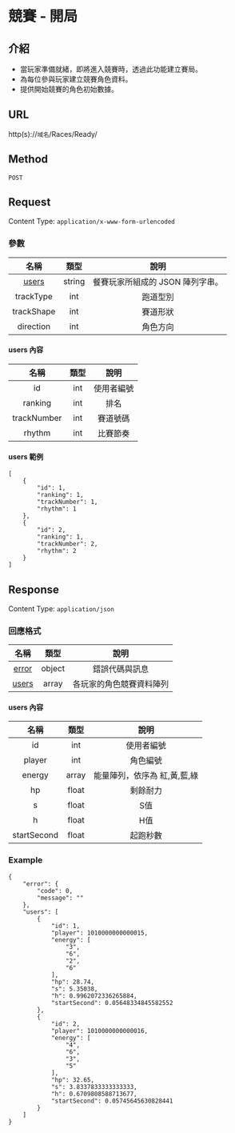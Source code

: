 # 競賽 - 開局

## 介紹

- 當玩家準備就緒，即將進入競賽時，透過此功能建立賽局。
- 為每位參與玩家建立競賽角色資料。
- 提供開始競賽的角色初始數據。

## URL

http(s)://`域名`/Races/Ready/

## Method

`POST`

## Request

Content Type: `application/x-www-form-urlencoded`

### 參數

| 名稱 | 類型 | 說明 |
|:-:|:-:|:-:|
| [users](#user1) | string | 餐賽玩家所組成的 JSON 陣列字串。 |
| trackType | int | 跑道型別 |
| trackShape | int | 賽道形狀 |
| direction | int | 角色方向 |

#### <span id="users1">users 內容</span>

| 名稱 | 類型 | 說明 |
|:-:|:-:|:-:|
| id | int | 使用者編號 |
| ranking | int | 排名 |
| trackNumber | int | 賽道號碼 |
| rhythm | int | 比賽節奏|

#### users 範例

	[
		{
			"id": 1,
			"ranking": 1,
			"trackNumber": 1,
			"rhythm": 1
		},
		{
			"id": 2,
			"ranking": 1,
			"trackNumber": 2,
			"rhythm": 2
		}
	]
	
## Response

Content Type: `application/json`

### 回應格式

| 名稱 | 類型 | 說明 |
|:-:|:-:|:-:|
| [error](../index.md#error) | object | 錯誤代碼與訊息 |
| [users](#users2) | array | 各玩家的角色競賽資料陣列 |

#### <span id="users2">users 內容</span>

| 名稱 | 類型 | 說明 |
|:-:|:-:|:-:|
| id | int | 使用者編號 |
| player | int | 角色編號 |
| energy | array | 能量陣列，依序為 紅,黃,藍,綠 |
| hp | float | 剩餘耐力 |
| s | float | S值 |
| h | float | H值 |
| startSecond | float | 起跑秒數 |

### Example

	{
	    "error": {
	        "code": 0,
	        "message": ""
	    },
	    "users": [
	        {
	            "id": 1,
	            "player": 1010000000000015,
	            "energy": [
	                "3",
	                "6",
	                "2",
	                "6"
	            ],
	            "hp": 28.74,
	            "s": 5.35038,
	            "h": 0.9962072336265884,
	            "startSecond": 0.05648334845582552
	        },
	        {
	            "id": 2,
	            "player": 1010000000000016,
	            "energy": [
	                "4",
	                "6",
	                "3",
	                "5"
	            ],
	            "hp": 32.65,
	            "s": 3.8337833333333333,
	            "h": 0.6709808588713677,
	            "startSecond": 0.05745645630828441
	        }
	    ]
	}